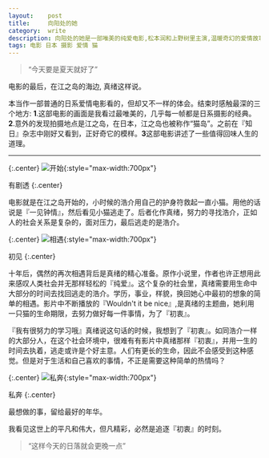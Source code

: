 ```yaml
---
layout:    post
title:     向阳处的她
category:  write
description: 向阳处的她是一部唯美的纯爱电影,松本润和上野树里主演,温暖奇幻的爱情故事里也蕴含了很多人生的道理。
tags: 电影 日本 摄影 爱情 猫
---
```


> “今天要是夏天就好了”

电影的最后，在江之岛的海边, 真绪这样说。

本当作一部普通的日系爱情电影看的，但却又不一样的体会。结束时感触最深的三个地方: **1**.这部电影的画面是我看过最唯美的，几乎每一帧都是日系摄影的经典。**2**.意外的发现拍摄地点是江之岛，在日本，江之岛也被称作“猫岛”。之前在『知日』杂志中刚好又看到，正好奇它的模样。**3**这部电影讲述了一些值得回味人生的道理。



-----

{:.center}
![开始](http://cdn4atleeon.qiniudn.com/image/write/2014/sheinthesun-1.jpg){:style="max-width:700px"}


有剧透
{:.center}


电影就是在江之岛开始的，小时候的浩介用自己的护身符救起一直小猫。用他的话说是『一见钟情』，然后看见小猫逃走了。后者化作真绪，努力的寻找浩介，正如人的社会关系是复杂的，面对压力，最后逃走的是浩介。


{:.center}
![相遇](http://cdn4atleeon.qiniudn.com/image/write/2014/sheinthesun-2.jpg){:style="max-width:700px"}

初见
{:.center}


十年后，偶然的再次相遇背后是真绪的精心准备。原作小说里，作者也许正想用此来感叹人类社会并无那样轻松的『纯爱』。这个复杂的社会里，真绪需要用生命中大部分的时间去找回逃走的浩介。学历，事业，样貌，换回她心中最初的想象的简单的相遇。影片中不断播放的『Wouldn't it be nice』,是真绪的主题曲，她利用一只猫的生命期限，去努力做好每一件事情，为了『初衷』。

『我有很努力的学习哦』真绪说这句话的时候，我想到了『初衷』。如同浩介一样的大部分人，在这个社会环境中，很难有有影片中真绪那样『初衷』，并用一生的时间去执着，逃走或许是个好主意。人们有更长的生命，因此不会感受到这种感觉。但是对于生活和自己喜欢的事情，不正是需要这种简单的热情吗？


{:.center}
![私奔](http://cdn4atleeon.qiniudn.com/image/write/2014/sheinthesun3.jpg){:style="max-width:700px"}

私奔
{:.center}

最想做的事，留给最好的年华。

我看见这世上的平凡和伟大，但凡精彩，必然是追逐『初衷』的时刻。




> “这样今天的日落就会更晚一点”


